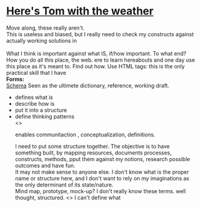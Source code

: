 # <a href="https://www.youtube.com/watch?v=r16GL3N4PdM">Here's Tom with the weather</a>
Move along, these really aren't.<br>This is useless and biased, but I really need to check my constructs against actually working solutions in <br>
<br>What I think is important against what IS, if/how important. To what end? How you do all this place, the web. ere to learn hereabouts and one day use this place as it's meant to. Find out how. Use HTML tags: this is the only practical skill that I have<br> 
<b>Forms:</b><br>
<a href="https://schema.org/">Schema</a>
Seen as the ultimete dictionary, reference, working draft.<br>
<ul><li>defines what is</li>
<li>describe how is</li>
<li>put it into a structure</li>
<li>define thinking patterns</li>
<>

enables communitaction , conceptualization, definitions.
<br>

I need to put some structure together. The objective is to have something built, by mapping resources, documents processes, constructs, methods, pput them against my notions, research possible outcomes and have fun. 
<br>It may not make sense to anyone else. I don't know what is the proper name or structure here, and I don't want to rely on my imaginations as the only determinant of its state/nature.
<br>Mind map, prototype, mock-up? I don't really know these terms. 
well thought,  structured. <>
I can't define what 


